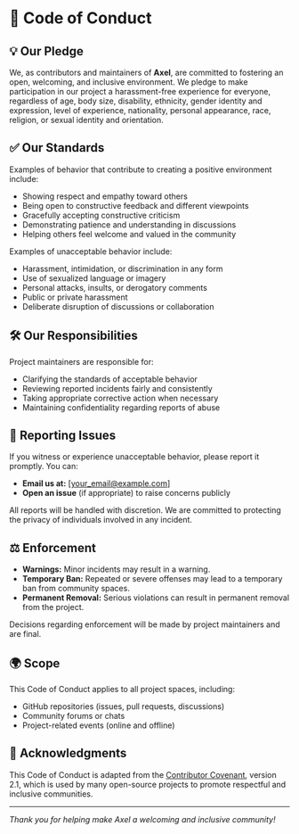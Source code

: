 
# 📜 Code of Conduct

## 💡 Our Pledge

We, as contributors and maintainers of **Axel**, are committed to fostering an open, welcoming, and inclusive environment. We pledge to make participation in our project a harassment-free experience for everyone, regardless of age, body size, disability, ethnicity, gender identity and expression, level of experience, nationality, personal appearance, race, religion, or sexual identity and orientation.

## ✅ Our Standards

Examples of behavior that contribute to creating a positive environment include:

- Showing respect and empathy toward others
- Being open to constructive feedback and different viewpoints
- Gracefully accepting constructive criticism
- Demonstrating patience and understanding in discussions
- Helping others feel welcome and valued in the community

Examples of unacceptable behavior include:

- Harassment, intimidation, or discrimination in any form
- Use of sexualized language or imagery
- Personal attacks, insults, or derogatory comments
- Public or private harassment
- Deliberate disruption of discussions or collaboration

## 🛠️ Our Responsibilities

Project maintainers are responsible for:

- Clarifying the standards of acceptable behavior
- Reviewing reported incidents fairly and consistently
- Taking appropriate corrective action when necessary
- Maintaining confidentiality regarding reports of abuse

## 🚩 Reporting Issues

If you witness or experience unacceptable behavior, please report it promptly. You can:

- **Email us at:** [your_email@example.com]
- **Open an issue** (if appropriate) to raise concerns publicly

All reports will be handled with discretion. We are committed to protecting the privacy of individuals involved in any incident.

## ⚖️ Enforcement

- **Warnings:** Minor incidents may result in a warning.
- **Temporary Ban:** Repeated or severe offenses may lead to a temporary ban from community spaces.
- **Permanent Removal:** Serious violations can result in permanent removal from the project.

Decisions regarding enforcement will be made by project maintainers and are final.

## 🌍 Scope

This Code of Conduct applies to all project spaces, including:

- GitHub repositories (issues, pull requests, discussions)
- Community forums or chats
- Project-related events (online and offline)

## 🤝 Acknowledgments

This Code of Conduct is adapted from the [Contributor Covenant](https://www.contributor-covenant.org/), version 2.1, which is used by many open-source projects to promote respectful and inclusive communities.

---

*Thank you for helping make Axel a welcoming and inclusive community!*
